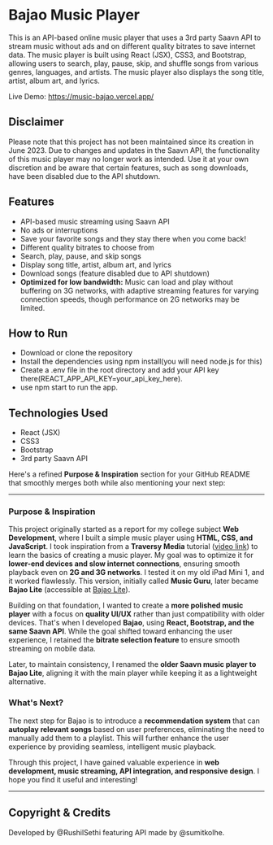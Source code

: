 # Bajao Music Player

This is an API-based online music player that uses a 3rd party Saavn API to stream music without ads and on different quality bitrates to save internet data. The music player is built using React (JSX), CSS3, and Bootstrap, allowing users to search, play, pause, skip, and shuffle songs from various genres, languages, and artists. The music player also displays the song title, artist, album art, and lyrics.

Live Demo: https://music-bajao.vercel.app/ 

## Disclaimer

Please note that this project has not been maintained since its creation in June 2023. Due to changes and updates in the Saavn API, the functionality of this music player may no longer work as intended. Use it at your own discretion and be aware that certain features, such as song downloads, have been disabled due to the API shutdown.

## Features

- API-based music streaming using Saavn API
- No ads or interruptions
- Save your favorite songs and they stay there when you come back!
- Different quality bitrates to choose from 
- Search, play, pause, and skip songs
- Display song title, artist, album art, and lyrics
- Download songs (feature disabled due to API shutdown)
- **Optimized for low bandwidth:** Music can load and play without buffering on 3G networks, with adaptive streaming features for varying connection speeds, though performance on 2G networks may be limited.

## How to Run

- Download or clone the repository
- Install the dependencies using npm install(you will need node.js for this)
- Create a .env file in the root directory and add your API key there(REACT_APP_API_KEY=your_api_key_here).
- use npm start to run the app.

## Technologies Used

- React (JSX)
- CSS3
- Bootstrap
- 3rd party Saavn API 

Here's a refined **Purpose & Inspiration** section for your GitHub README that smoothly merges both while also mentioning your next step:  

---

### **Purpose & Inspiration**  
This project originally started as a report for my college subject **Web Development**, where I built a simple music player using **HTML, CSS, and JavaScript**. I took inspiration from a **Traversy Media** tutorial ([video link](https://www.youtube.com/watch?v=QTHRWGn_sJw)) to learn the basics of creating a music player. My goal was to optimize it for **lower-end devices and slow internet connections**, ensuring smooth playback even on **2G and 3G networks**. I tested it on my old iPad Mini 1, and it worked flawlessly. This version, initially called **Music Guru**, later became **Bajao Lite** (accessible at [Bajao Lite](https://bajao-lite.netlify.app)).  

Building on that foundation, I wanted to create a **more polished music player** with a focus on **quality UI/UX** rather than just compatibility with older devices. That's when I developed **Bajao**, using **React, Bootstrap, and the same Saavn API**. While the goal shifted toward enhancing the user experience, I retained the **bitrate selection feature** to ensure smooth streaming on mobile data.  

Later, to maintain consistency, I renamed the **older Saavn music player to Bajao Lite**, aligning it with the main player while keeping it as a lightweight alternative.  

### **What's Next?**  
The next step for Bajao is to introduce a **recommendation system** that can **autoplay relevant songs** based on user preferences, eliminating the need to manually add them to a playlist. This will further enhance the user experience by providing seamless, intelligent music playback.  

Through this project, I have gained valuable experience in **web development, music streaming, API integration, and responsive design**. I hope you find it useful and interesting!  

---

## Copyright & Credits

Developed by @RushilSethi featuring API made by @sumitkolhe.
